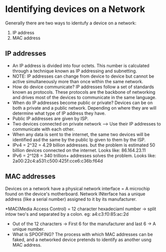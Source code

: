 # Identifying devices on a Network
Generally there are two ways to identufy a device on a network:
1. IP address
2. MAC address

## IP addresses
* An IP address is divided into four octets. This number is calculated through a technique known as IP addressing and subnetting.
* NOTE: IP addresses can change from device to device but cannot be active simultaneously more than once within the same network.
* How do device communicate? IP addresses follow a set of standards known as protocols. These protocols are the backbone of networking and drives most of the devices to communicate in the same language.
* When do IP addresses become public or private? Devices can be on both a private and a public network. Depending on where they are will determine what type of IP address they have.
* Public IP addresses are given by ISP.
* Two devices connected on private network --> Use their IP addresses to communicate with each other.
* When any data is sent to the internet, the same two devices will be identified asd the same by the public Ip given to them by the ISP.
* IPv4 = 2^32 = 4.29 billion addresses. but the problem is estimated 50 billion devices connected on the internet. Looks like: 86.164.23.11
* IPv6 = 2^128 = 340 trillion+ addresses solves the problem. Looks like: 2a00:22c4:a531:c500:425f:cce6:c36b:f64d

## MAC addresses
Devices on a network have a physical network interface = A microchip found on the device's motherboard. Network INterface has a unique address (like a serial number) assigned to it by its manufacturer.

*MAC(Media Access Control) = 12 character hexadeciaml number -> split intow two's and separated by a colon. eg: a4:c3:f0:85:ac:2d
* Out of the 12 characters -> First 6 for the manufacturer and last 6 -> A unique number.
* What is SPOOFING? The process with which MAC addresses can be faked, and a networked device pretends to identify as another usng MAC address.
